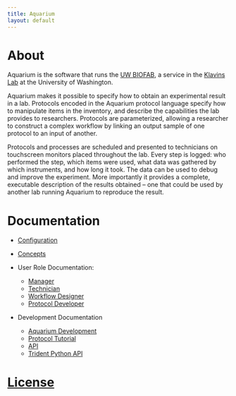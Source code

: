 ```yaml
---
title: Aquarium
layout: default
---
```


# About

Aquarium is the software that runs the [UW BIOFAB](http://www.uwbiofab.org), a service in the [Klavins Lab](http://klavinslab.org) at the University of Washington.

Aquarium makes it possible to specify how to obtain an experimental result in a lab.
Protocols encoded in the Aquarium protocol language specify how to manipulate items in the inventory, and describe the capabilities the lab provides to researchers.
Protocols are parameterized, allowing a researcher to construct a complex workflow by linking an output sample of one protocol to an input of another.

Protocols and processes are scheduled and presented to technicians on touchscreen monitors placed throughout the lab.
Every step is logged: who performed the step, which items were used, what data was gathered by which instruments, and how long it took.
The data can be used to debug and improve the experiment.
More importantly it provides a complete, executable description of the results obtained – one that could be used by another lab running Aquarium to reproduce the result.

# Documentation

- [Configuration](configuration/)
- [Concepts](concepts/)
- User Role Documentation:

  - [Manager](manager/)
  - [Technician](technician/)
  - [Workflow Designer](designer/)
  - [Protocol Developer](protocol_developer/)
  
- Development Documentation

  - [Aquarium Development](aquarium_development/)
  - [Protocol Tutorial](protocol_tutorial/)
  - [API](api)
  - [Trident Python API](https://github.com/klavinslab/trident)

# [License](https://github.com/klavinslab/aquarium/blob/master/license.md)
